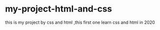 # my-project-html-and-css
this is my project by css and html ,this first one learn css and html in 2020 
